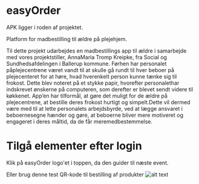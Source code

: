 # easyOrder
APK ligger i roden af projektet.

Platform for madbestilling til ældre på plejehjem.

Til dette projekt udarbejdes en madbestillings app til ældre i samarbejde med vores projektstiller, AnnaMaria Tromp Kreipke, fra Social 
og Sundhedsafdelingen i Ballerup kommune. Førhen har personalet påplejecentrene været vandt til at skulle gå rundt til hver beboer på 
plejecenteret for at høre, hvad hverenkelt person kunne tænke sig til frokost. Dette blev noteret på et stykke papir, hvorefter 
personalethar indskrevet ønskerne på computeren, som derefter er blevet sendt videre til køkkenet. App’en har tilformål, at gøre det 
muligt for de ældre på plejecentrene, at bestille deres frokost hurtigt og simpelt.Dette vil dermed være med til at lette personalets 
arbejdsbyrde, ved at lægge ansvaret i beboernesegne hænder og gøre, at beboerne bliver mere motiveret og engageret i deres måltid, da 
de får meremedbestemmelse.

# Tilgå elementer efter login
Klik på easyOrder logo'et i toppen, da den guider til næste event.

Eller brug denne test QR-kode til bestilling af produkter
![alt text](https://imgur.com/a/t4axAer)
